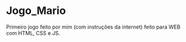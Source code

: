 # Jogo_Mario
Primeiro jogo feito por mim (com instruções da internet) feito para WEB com HTML, CSS e JS.
